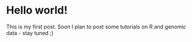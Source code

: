 # Hello world!
This is my first post. Soon I plan to post some tutorials on R and genomic data - stay tuned ;)


